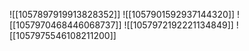 ![[1057897919913828352]]
![[1057901592937144320]]
![[1057970468446068737]]
![[1057972192221134849]]
![[1057975546108211200]]
